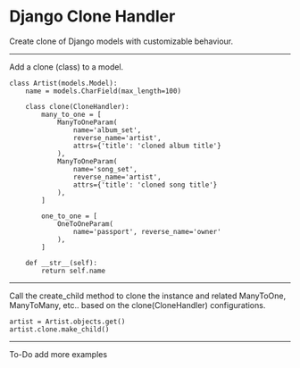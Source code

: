 # Django Clone Handler

Create clone of Django models with customizable behaviour.

---

Add a clone (class) to a model.

    class Artist(models.Model):
        name = models.CharField(max_length=100)

        class clone(CloneHandler):
            many_to_one = [
                ManyToOneParam(
                    name='album_set', 
                    reverse_name='artist', 
                    attrs={'title': 'cloned album title'}
                ),
                ManyToOneParam(
                    name='song_set', 
                    reverse_name='artist', 
                    attrs={'title': 'cloned song title'}
                ),
            ]

            one_to_one = [
                OneToOneParam(
                    name='passport', reverse_name='owner'
                ),
            ]

        def __str__(self):
            return self.name

---
Call the create_child method to clone the instance and related ManyToOne, ManyToMany, etc..
based on the clone(CloneHandler) configurations.

    artist = Artist.objects.get()
    artist.clone.make_child()
---
To-Do add more examples